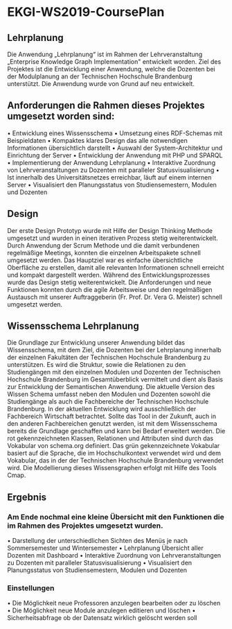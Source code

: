 # EKGI-WS2019-CoursePlan
## Lehrplanung
Die Anwendung „Lehrplanung“ ist im Rahmen der Lehrveranstaltung „Enterprise Knowledge Graph Implementation" entwickelt worden. Ziel des Projektes ist die Entwicklung einer Anwendung, welche die Dozenten bei der Modulplanung an der Technischen Hochschule Brandenburg unterstützt. Die Anwendung wurde von Grund auf neu entwickelt.

## Anforderungen die Rahmen dieses Projektes umgesetzt worden sind:
• Entwicklung eines Wissensschema
• Umsetzung eines RDF-Schemas mit Beispieldaten
• Kompaktes klares Design das alle notwendigen Informationen übersichtlich darstellt
• Auswahl der System-Architektur und Einrichtung der Server
• Entwicklung der Anwendung mit PHP und SPARQL
• Implementierung der Anwendung Lehrplanung
• Interaktive Zuordnung von Lehrveranstaltungen zu Dozenten mit paralleler Statusvisualisierung
• Ist innerhalb des Universitätsnetzes erreichbar, läuft auf einem internen Server
• Visualisiert den Planungsstatus von Studiensemestern, Modulen und Dozenten

## Design
Der erste Design Prototyp wurde mit Hilfe der Design Thinking Methode umgesetzt und wurden in einen iterativen Prozess stetig weiterentwickelt.
Durch Anwendung der Scrum Methode und die damit verbundenen regelmäßige Meetings, konnten die einzelnen Arbeitspakete schnell umgesetzt werden. Das Hauptziel war es einfache übersichtliche Oberfläche zu erstellen, damit alle relevanten Informationen schnell erreicht und kompakt dargestellt werden. Während des Entwicklungsprozesses wurde das Design stetig weiterentwickelt. Die Anforderungen und neue Funktionen konnten durch die agile Arbeitsweise und den regelmäßigen Austausch mit unserer Auftraggeberin (Fr. Prof. Dr. Vera G. Meister) schnell umgesetzt werden.

## Wissensschema Lehrplanung
Die Grundlage zur Entwicklung unserer Anwendung bildet das Wissensschema, mit dem Ziel, die Dozenten bei der Lehrplanung innerhalb der einzelnen Fakultäten der Technischen Hochschule Brandenburg zu unterstützen. Es wird die Struktur, sowie die Relationen zu den Studiengängen mit den einzelnen Modulen und Dozenten der Technischen Hochschule Brandenburg im Gesamtüberblick vermittelt und dient als Basis zur Entwicklung der Semantischen Anwendung. Die aktuelle Version des Wissen Schema umfasst neben den Modulen und Dozenten sowohl die Studiengänge als auch die Fachbereiche der Technischen Hochschule Brandenburg. In der aktuellen Entwicklung wird ausschließlich der Fachbereich Wirtschaft betrachtet. Sollte das Tool in der Zukunft, auch in den anderen Fachbereichen genutzt werden, ist mit dem Wissensschema bereits die Grundlage geschaffen und kann bei Bedarf erweitert werden. Die rot gekennzeichneten Klassen, Relationen und Attributen sind durch das Vokabular von schema.org definiert. Das grün gekennzeichnete Vokabular basiert auf die Sprache, die im Hochschulkontext verwendet wird und dem Vokabular, das in der der Technischen Hochschule Brandenburg verwendet wird. Die Modellierung dieses Wissensgraphen erfolgt mit Hilfe des Tools Cmap.

## Ergebnis
### Am Ende nochmal eine kleine Übersicht mit den Funktionen die im Rahmen des Projektes umgesetzt wurden.
• Darstellung der unterschiedlichen Sichten des Menüs je nach Sommersemester und Wintersemester
• Lehrplanung Übersicht aller Dozenten mit Dashboard
• Interaktive Zuordnung von Lehrveranstaltungen zu Dozenten mit paralleler Statusvisualisierung
• Visualisiert den Planungsstatus von Studiensemestern, Modulen und Dozenten 

### Einstellungen
• Die Möglichkeit neue Professoren anzulegen bearbeiten oder zu löschen
• Die Möglichkeit neue Module anzulegen editieren und löschen
• Sicherheitsabfrage ob der Datensatz wirklich gelöscht werden soll